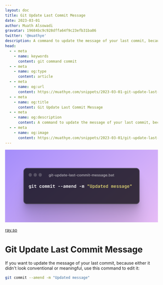 ```yaml
---
layout: doc
title: Git Update Last Commit Message
date: 2023-03-01
author: Muath Alsowadi
gravatar: 19684bc9c928dffa64f9c23efb31ba86
twitter: '@muathye'
description: A command to update the message of your last commit, because either it didn't look conventional or meaningful.
head:
  - - meta
    - name: keywords
      content: git command commit
  - - meta
    - name: og:type
      content: article
  - - meta
    - name: og:url
      content: https://muathye.com/snippets/2023-03-01-git-update-last-commit-message
  - - meta
    - name: og:title
      content: Git Update Last Commit Message
  - - meta
    - name: og:description
      content: A command to update the message of your last commit, because either it didn't look conventional or meaningful.
  - - meta
    - name: og:image
      content: https://muathye.com/snippets/2023-03-01/git-update-last-commit-message.png
---
```


![An image](/snippets/2023-03-01/git-update-last-commit-message.png)

[ray.so](https://ray.so/#code=Z2l0IGNvbW1pdCAtLWFtZW5kIC1tICJVcGRhdGVkIG1lc3NhZ2Ui&darkMode=true&background=true&title=git-update-last-commit-message.bat&language=shell&padding=64)

# Git Update Last Commit Message

If you want to update the message of your last commit, because either it didn't look conventional or meaningful, use this command to edit it:

```sh
git commit --amend -m "Updated message"
```
